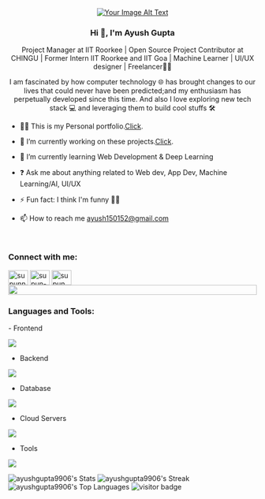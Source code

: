 <div align="center">
  <a href="https://camo.githubusercontent.com/654c09bebf8fa25f9f33d1314f3f323e8e95a333f17064f2dfe71fe2fd909fd8/68747470733a2f2f6d656469612e67697068792e636f6d2f6d656469612f4c4d634238586f7370475a4f3855517138372f67697068792e676966">
    <img src="https://camo.githubusercontent.com/654c09bebf8fa25f9f33d1314f3f323e8e95a333f17064f2dfe71fe2fd909fd8/68747470733a2f2f6d656469612e67697068792e636f6d2f6d656469612f4c4d634238586f7370475a4f3855517138372f67697068792e676966" alt="Your Image Alt Text">
  </a>
</div>
</p>

### <div align="center">Hi 👋, I'm Ayush Gupta
<div align="center"> Project Manager at IIT Roorkee | Open Source Project Contributor at CHINGU | Former Intern IIT Roorkee and IIT Goa | Machine Learner | UI/UX designer | Freelancer👨‍💻 </div>  
<p align="center">I am fascinated by how computer technology 🌐 has brought changes to our lives that could never have been predicted;and my enthusiasm has perpetually developed since this time. And also I love exploring new tech stack 💻 and leveraging them to build cool stuffs 🛠️</p>

- 🙍‍♂ This is my Personal portfolio.[Click](https://ayushgupta9906.github.io/AyushGupta/). 
  

- 🔭 I’m currently working on these projects.[Click](https://ayushgupta9906.github.io/AyushGupta/). 

- 🌱 I’m currently learning Web Development & Deep Learning

- ❓ Ask me about anything related to Web dev, App Dev, Machine Learning/AI, UI/UX
  

- ⚡ Fun fact: I think I'm funny 🤷‍♂️
  

- 📫 How to reach me ayush150152@gmail.com  
<br>
<h3 align="left">Connect with me:</h3>
<p align="left">
<a href="https://www.linkedin.com/in/ayush-gupta-3a93621b6/" target="blank"><img align="center" src="https://raw.githubusercontent.com/rahuldkjain/github-profile-readme-generator/master/src/images/icons/Social/linked-in-alt.svg" alt="supunnanayakkara" height="30" width="40" /></a>
<a href="https://twitter.com/LaSerX_1729" target="_blank">
</a>
<a href="https://stackoverflow.com/users/22926451/ayush-gupta" target="blank"><img align="center" src="https://raw.githubusercontent.com/rahuldkjain/github-profile-readme-generator/master/src/images/icons/Social/stack-overflow.svg" alt="supun-nanayakkara" height="30" width="40" /></a>
<a href="https://www.instagram.com/laserx_1729/" target="blank"><img align="center" src="https://raw.githubusercontent.com/rahuldkjain/github-profile-readme-generator/master/src/images/icons/Social/instagram.svg" alt="supun___lk" height="30" width="40" /></a>
<br>

<img src="https://i.imgur.com/dBaSKWF.gif" height="20" width="100%">

<h3 align="left">Languages and Tools:</h3>
- Frontend
<p align="left">
  <a href="https://skillicons.dev"> 
    <img src="https://skillicons.dev/icons?i=html,css,js,react,nextjs,redux,tailwind,vue" />
  </a>
</p>


- Backend
<p align="left">
  <a href="https://skillicons.dev">
    <img src="https://skillicons.dev/icons?i=nodejs,py,flask,fastapi,express,nextjs" />
  </a>
</p>

- Database
<p align="left">
  <a href="https://skillicons.dev">
    <img src="https://skillicons.dev/icons?i=mongodb,mysql,postgresql" />
  </a>
</p>

- Cloud Servers
<p align="left">
  <a href="https://skillicons.dev">
    <img src="https://skillicons.dev/icons?i=azure,aws,firebase,cloudflare" />
  </a>
</p>

- Tools
<p align="left">
  <a href="https://skillicons.dev">
   <img src="https://skillicons.dev/icons?i=git,github,docker,figma,xd,idea,vscode,postman,unity,ae,autocad,atom,androidstudio,blender" />
  </a>
</p>

![ayushgupta9906's Stats](https://github-readme-stats.vercel.app/api?username=ayushgupta9906&theme=vue-dark&show_icons=true&hide_border=false&count_private=true)
![ayushgupta9906's Streak](https://github-readme-streak-stats.herokuapp.com/?user=ayushgupta9906&theme=vue-dark&hide_border=false)
![ayushgupta9906's Top Languages](https://github-readme-stats.vercel.app/api/top-langs/?username=ayushgupta9906&theme=vue-dark&show_icons=true&hide_border=false&layout=compact)
![visitor badge](https://visitor-badge.laobi.icu/badge?page_id=ayushgupta9906.visitor-badge&left_text=My%20Page%20Visitors)
<!-- 
<a href="https://github.com/ayushgupta9906/github-readme-stats">
  <img height=200 align="center" src="https://github-readme-stats.vercel.app/api?username=ayushgupta9906" />
</a>
<a href="https://github.com/anuraghazra/convoychat">
  <img height=200 align="center" src="https://github-readme-stats.vercel.app/api/top-langs?username=anuraghazra&layout=compact&langs_count=8&card_width=320" />
</a>
-->
<!-- 
<p><img align="left" src="https://github-readme-stats.vercel.app/api/top-langs?username=ayushgupta9906&show_icons=true&locale=en&layout=compact" alt="ayushgupta9906" /></p>

<p>&nbsp;<img align="center" src="https://github-readme-stats.vercel.app/api?username=ayushgupta9906&show_icons=true&locale=en" alt="ayushgupta9906" /></p>

[![GitHub Streak](https://streak-stats.demolab.com/?user=ayushgupta9906)](https://git.io/streak-stats)
-->
